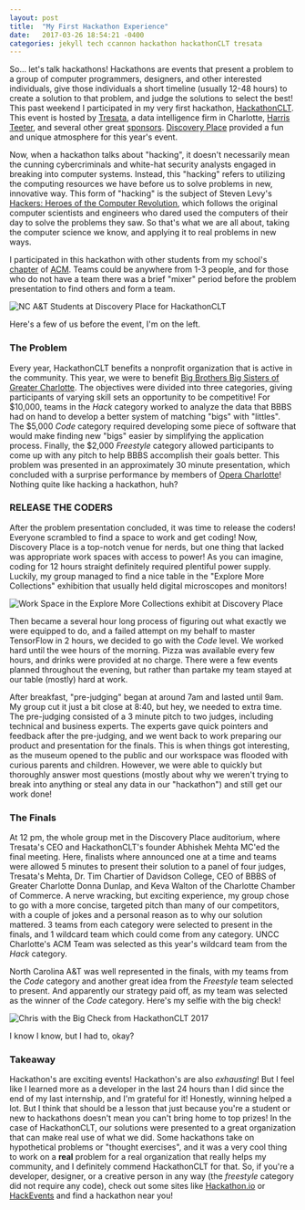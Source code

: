 ```yaml
---
layout: post
title:  "My First Hackathon Experience"
date:   2017-03-26 18:54:21 -0400
categories: jekyll tech ccannon hackathon hackathonCLT tresata
---
```

So... let's talk hackathons! Hackathons are events that present a problem to a group of computer programmers, designers, and other interested individuals, give those
individuals a short timeline (usually 12-48 hours) to create a solution to that problem, and judge the solutions to select the best! This past weekend I participated
in my very first hackathon, [HackathonCLT](www.hackathonCLT.org). This event is hosted by [Tresata](http://www.tresata.com), a data intelligence firm in Charlotte,
[Harris Teeter](htpp://www.harristeeter.com), and several other great [sponsors](http://hackathonclt.org/sponsors-partners/). [Discovery Place](https://www.science.discoveryplace.org)
provided a fun and unique atmosphere for this year's event.

Now, when a hackathon talks about "hacking", it doesn't necessarily mean the cunning cybercriminals and white-hat security analysts engaged in breaking into computer systems. Instead,
this "hacking" refers to utilizing the computing resources we have before us to solve problems in new, innovative way. This form of "hacking" is the subject of Steven Levy's
[Hackers: Heroes of the Computer Revolution](http://www.stevenlevy.com/index.php/books/hackers), which follows the original computer scientists and engineers who dared used the computers
of their day to solve the problems they saw. So that's what we are all about, taking the computer science we know, and applying it to real problems in new ways.

I participated in this hackathon with other students from my school's [chapter](http://csacm.ncat.edu) of [ACM](http://www.acm.org/about-acm/about-the-acm-organization). Teams could be
anywhere from 1-3 people, and for those who do not have a team there was a brief "mixer" period before the problem presentation to find others and form a team.

![NC A&T Students at Discovery Place for HackathonCLT](https://c1.staticflickr.com/1/679/33671101705_12ddfbd205_z.jpg)

Here's a few of us before the event, I'm on the left.

### The Problem
Every year, HackathonCLT benefits a nonprofit organization that is active in the community. This year, we were to benefit [Big Brothers Big Sisters of Greater Charlotte](http://bbbscharlotte.org).
The objectives were divided into three categories, giving participants of varying skill sets an opportunity to be competitive! For $10,000, teams in the _Hack_ category worked to analyze the data
that BBBS had on hand to develop a better system of matching "bigs" with "littles". The $5,000 _Code_ category required developing some piece of software that would make finding new "bigs" easier by simplifying the application process. Finally, the $2,000 _Freestyle_ category allowed participants to come up with any pitch to help BBBS accomplish their goals better. This problem was presented in an approximately 30 minute presentation, which concluded with a surprise performance by members of [Opera Charlotte](https://www.operacarolina.org)! Nothing quite like hacking a hackathon, huh?

### RELEASE THE CODERS
After the problem presentation concluded, it was time to release the coders! Everyone scrambled to find a space to work and get coding! Now, Discovery Place is a top-notch venue for nerds, but
one thing that lacked was appropriate work spaces with access to power! As you can imagine, coding for 12 hours straight definitely required plentiful power supply. Luckily, my group managed to find a nice table in the "Explore More Collections" exhibition that usually held digital microscopes and monitors!

![Work Space in the Explore More Collections exhibit at Discovery Place](https://c1.staticflickr.com/4/3706/32827767814_28bb74aa85_z.jpg)

Then became a several hour long process of figuring out what exactly we were equipped to do, and a failed attempt on my behalf to master TensorFlow in 2 hours, we decided to go with the _Code_ level. We worked hard until the wee hours of the morning. Pizza was available every few hours, and drinks were provided at no charge. There were a few events planned throughout the evening, but
rather than partake my team stayed at our table (mostly) hard at work.

After breakfast, "pre-judging" began at around 7am and lasted until 9am. My group cut it just a bit close at 8:40, but hey, we needed to extra time. The pre-judging consisted of a 3 minute pitch to two judges, including technical and business experts. The experts gave quick pointers and feedback after the pre-judging, and we went back to work preparing our product and presentation for
the finals. This is when things got interesting, as the museum opened to the public and our workspace was flooded with curious parents and children. However, we were able to quickly but thoroughly answer most questions (mostly about why we weren't trying to break into anything or steal any data in our "hackathon") and still get our work done!

### The Finals

At 12 pm, the whole group met in the Discovery Place auditorium, where Tresata's CEO and HackathonCLT's founder Abhishek Mehta MC'ed the final meeting. Here, finalists where announced one at a time and teams were allowed 5 minutes to present their solution to a panel of four judges, Tresata's Mehta, Dr. Tim Chartier of Davidson College, CEO of BBBS of Greater Charlotte Donna Dunlap, and Keva Walton of the Charlotte Chamber of Commerce. A nerve wracking, but exciting experience, my group chose to go with a more concise, targeted pitch than many of our competitors, with a
couple of jokes and a personal reason as to why our solution mattered. 3 teams from each category were selected to present in the finals, and 1 wildcard team which could come from any category.
UNCC Charlotte's ACM Team was selected as this year's wildcard team from the _Hack_ category.

North Carolina A&T was well represented in the finals, with my teams from the _Code_ category and another great idea from the _Freestyle_ team selected to present. And apparently our strategy
paid off, as my team was selected as the winner of the _Code_ category. Here's my selfie with the big check!

![Chris with the Big Check from HackathonCLT 2017](https://c1.staticflickr.com/3/2895/33630189456_74bc03d91e_z.jpg)

I know I know, but I had to, okay?

### Takeaway

Hackathon's are exciting events! Hackathon's are also _exhausting_! But I feel like I learned more as a developer in the last 24 hours than I did since the end of my last internship, and I'm
grateful for it! Honestly, winning helped a lot. But I think that should be a lesson that just because you're a student or new to hackathons doesn't mean you can't bring home to top prizes!
In the case of HackathonCLT, our solutions were presented to a great organization that can make real use of what we did. Some hackathons take on hypothetical problems or "thought exercises",
and it was a very cool thing to work on a **real** problem for a real organization that really helps my community, and I definitely commend HackathonCLT for that. So, if you're a developer,
designer, or a creative person in any way (the _freestyle_ category did not require any code), check out some sites like [Hackathon.io](http://www.hackathon.io) or [HackEvents](http://www.hackevents.co) and find a hackathon near you!
